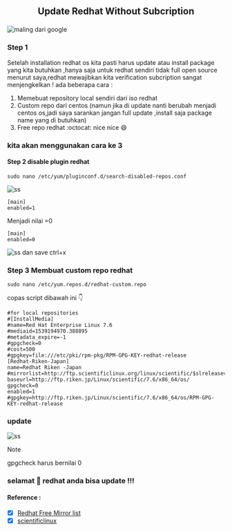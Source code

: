 <h2><p align="center">Update Redhat Without Subcription</p></h2>

![maling dari google](https://cdn.arstechnica.net/wp-content/uploads/2021/01/Red-Hat-no-cost-800x456.png)

### Step 1
Setelah installation redhat os kita pasti harus update atau install package yang kita butuhkan ,hanya saja untuk redhat sendiri tidak full open source menurut saya,redhat mewajibkan kita verification subcription sangat menjengkelkan !
ada beberapa cara :
1. Memebuat repository local sendiri dari iso redhat
2. Custom repo dari centos (namun jika di update nanti berubah menjadi centos os,jadi saya sarankan jangan full update ,install saja package name yang di butuhkan)
3. Free repo redhat :octocat: nice nice 😄

### kita akan menggunakan cara ke 3 
#### Step 2 disable plugin redhat
```
sudo nano /etc/yum/pluginconf.d/search-disabled-repos.conf
```
![ss](https://imagizer.imageshack.com/img924/4513/pXeFtp.jpg)

```
[main]
enabled=1
```
Menjadi nilai =0
```
[main]
enabled=0
```
![ss](https://imagizer.imageshack.com/img922/2857/mYnar2.jpg)
dan save ctrl+x
### Step 3 Membuat custom repo redhat
```
sudo nano /etc/yum.repos.d/redhat-custom.repo
```
copas script dibawah ini 👇
```
#for local repositories
#[InstallMedia]
#name=Red Hat Enterprise Linux 7.6
#mediaid=1539194970.388895
#metadata_expire=-1
#gpgcheck=0
#cost=500
#gpgkey=file:///etc/pki/rpm-pkg/RPM-GPG-KEY-redhat-release
[Redhat-Riken-Japan]
name=Redhat Riken -Japan
#mirrorlist=http://ftp.scientificlinux.org/linux/scientific/$slreleasever/$basearch/os/
baseurl=http://ftp.riken.jp/Linux/scientific/7.6/x86_64/os/
gpgcheck=0
enabled=1
#gpgkey=http://ftp.riken.jp/Linux/scientific/7.6/x86_64/os/RPM-GPG-KEY-redhat-release
```
### update
![ss](https://imagizer.imageshack.com/img923/157/yWgHYc.jpg)

>[!NOTE]
>gpgcheck harus bernilai 0

### selamat 🥳 redhat anda bisa update !!!
#### Reference :
- [x] [Redhat Free Mirror list](http://ftp.riken.jp/Linux/scientific/7.6/x86_64/os/)
- [x] [scientificlinux](http://ftp.scientificlinux.org/linux/scientific/7.6/x86_64/os/)
